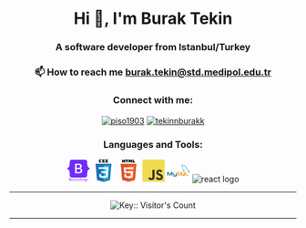 <h1 align="center">Hi 👋, I'm Burak Tekin</h1>
<h3 align="center">A software developer from Istanbul/Turkey</h3>

<h3 align="center">📫 How to reach me <a href="mailto:burak.tekin@std.medipol.edu.tr" >burak.tekin@std.medipol.edu.tr</a></h3>

<h3 align="center">Connect with me:</h3>
<p align="center">
<a href="https://twitter.com/piso1903" target="_blank"><img align="center" src="https://raw.githubusercontent.com/rahuldkjain/github-profile-readme-generator/master/src/images/icons/Social/twitter.svg" alt="piso1903" height="30" width="40" /></a>
<a href="https://linkedin.com/in/tekinnburakk" target="_blank"><img align="center" src="https://raw.githubusercontent.com/rahuldkjain/github-profile-readme-generator/master/src/images/icons/Social/linked-in-alt.svg" alt="tekinnburakk" height="30" width="40" /></a>
</p>

<h3 align="center">Languages and Tools:</h3>
<div align="center"> 
  <img src="https://raw.githubusercontent.com/devicons/devicon/master/icons/bootstrap/bootstrap-plain-wordmark.svg" alt="bootstrap" width="40" height="40"/> 
  <img src="https://raw.githubusercontent.com/devicons/devicon/master/icons/css3/css3-original-wordmark.svg" alt="css3" width="40" height="40"/> 
  <img src="https://raw.githubusercontent.com/devicons/devicon/master/icons/html5/html5-original-wordmark.svg" alt="html5" width="40" height="40"/> 
  <img src="https://raw.githubusercontent.com/devicons/devicon/master/icons/javascript/javascript-original.svg" alt="javascript" width="40" height="40"/>
  <img src="https://raw.githubusercontent.com/devicons/devicon/master/icons/mysql/mysql-original-wordmark.svg" alt="mysql" width="40" height="40"/> 
  <img src="https://cdn.jsdelivr.net/gh/devicons/devicon/icons/react/react-original.svg" height="40" alt="react logo"  />
</div>
<hr/>
<div align="center">
<img src="https://profile-counter.deno.dev/buraktkn/count.svg" alt="Key:: Visitor's Count" />
</div>
<hr/>
